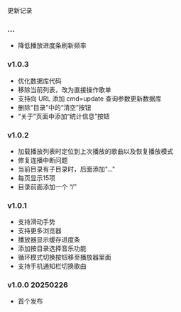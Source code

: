 更新记录

### ...
 * 降低播放进度条刷新频率

### v1.0.3
 * 优化数据库代码
 * 移除当前列表，改为直接操作歌单
 * 支持向 URL 添加 cmd=update 查询参数更新数据库
 * 删除“目录”中的“清空”按钮
 * “关于”页面中添加“统计信息”按钮

### v1.0.2
 * 加载播放列表时定位到上次播放的歌曲以及恢复播放模式
 * 修复连播中断问题
 * 当前目录有子目录时，后面添加"..."
 * 每页显示15项
 * 目录前面添加一个 “/”

### v1.0.1
 * 支持滑动手势
 * 支持更多浏览器
 * 播放器显示缓存进度条
 * 添加按目录选择音乐功能
 * 循环模式切换按钮移至播放器里面
 * 支持手机通知栏切换歌曲

### v1.0.0 20250226
 * 首个发布
